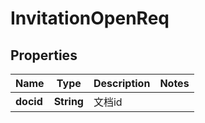 # InvitationOpenReq

## Properties
Name | Type | Description | Notes
------------ | ------------- | ------------- | -------------
**docid** | **String** | 文档id | 
